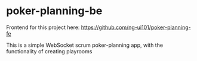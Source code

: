 # poker-planning-be
Frontend for this project here: https://github.com/ng-ui101/poker-planning-fe

This is a simple WebSocket scrum poker-planning app, with the functionality of creating playrooms
